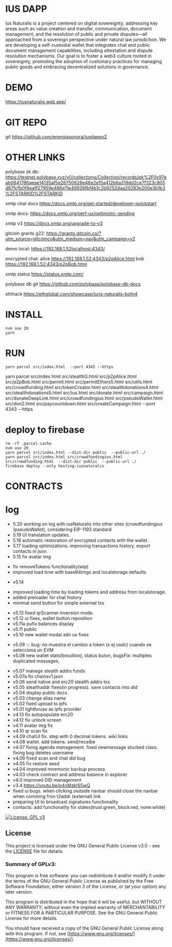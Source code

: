 # IUS DAPP

Ius Naturalis is a project centered on digital sovereignty, addressing key areas such as value creation and transfer, communication, document management, and the resolution of public and private disputes—all approached from a sovereign perspective under natural law jurisdiction.
We are developing a self-custodial wallet that integrates chat and public document management capabilities, including attestation and dispute resolution mechanisms.
Our goal is to foster a web3 culture rooted in sovereignty, promoting the adoption of customary practices for managing public goods and embracing decentralized solutions in governance.


# DEMO
https://iusnaturalis.web.app/

# GIT REPO
git https://github.com/energiasonora/iusdappv2

# OTHER LINKS

polybase zk db: https://testnet.polybase.xyz/v0/collections/Collection/records/pk%2F0x97eab0841786aeae14135af5e26750626e46e2e15a412b6a319dd2ce7f323c805d67fcfb0f8ea1f27959e486e11e49926fbf4b1c2b9252daa20283e200e3b1b3%2FSTARKID%2FSTARKID


xmtp chat docs https://docs.xmtp.org/get-started/developer-quickstart

xmtp docs: https://docs.xmtp.org/perf-ux/optimistic-sending

xmtp v3 https://docs.xmtp.org/upgrade-to-v3

gitcoin grants g22: https://grants.gitcoin.co/?utm_source=gitcoinco&utm_medium=nav&utm_campaign=v2


demo local: https://192.168.1.52localhost:4343/

encrypted chat:
alice https://192.168.1.52:4343/p2pAlice.html
bob https://192.168.1.52:4343/p2pBob.html

xmtp status https://status.xmtp.com/

polybase db git https://github.com/polybase/polybase-db-docs

ethhack 
https://ethglobal.com/showcase/iuris-naturalis-bofn4

# INSTALL
```
nvm use 20
yarn                              
```

# RUN
```
yarn parcel src/index.html  --port 4343 --https
```
<!-- 
yarn parcel src/index.html  src/stealthG.html src/p2pAlice.html  src/p2pBob.html --port 4343 --https
  -->
  <!-- yarn parcel src/index.html  src/stealthG.html src/p2pAlice.html  src/p2pBob.html src/permit.html src/permitEthers5.html src/utils.html src/crowdfunding.html src/tokenCreator.html src/loginxmtp.html src/signxmtp.html  src/crowdfundingius.html src/logandsignxmtp.html src/stealthdonations4.html --port 4343 --https -->

<!-- yarn parcel src/index.html  src/stealthG.html src/p2pAlice.html  src/p2pBob.html src/permit.html src/permitEthers5.html src/utils.html src/crowdfunding.html src/tokenCreator.html   src/crowdfundingius.html src/pseudoWallet.html  src/stealthdonations4.html src/stealthdonations5.html src/ius.html --port 4343 --https -->
<!-- yarn parcel src/index.html  src/stealthG.html src/p2pAlice.html  src/p2pBob.html src/permit.html src/permitEthers5.html src/utils.html src/crowdfunding.html src/tokenCreator.html   src/crowdfundingius.html src/pseudoWallet.html  src/stealthdonations4.html src/stealthdonations5.html src/ius.html src/donate.html src/campaign.html --port 4343 --https -->


<!-- yarn parcel src/index.html  src/stealthG.html src/p2pAlice.html  src/p2pBob.html src/permit.html src/permitEthers5.html src/utils.html src/crowdfunding.html src/tokenCreator.html   src/crowdfundingius.html src/pseudoWallet.html  src/stealthdonations4.html src/stealthdonations5.html src/ius.html src/donate.html src/campaign.html src/donateDeepLink.html   --port 4343 --https -->

<!-- yarn parcel src/index.html  src/stealthG.html src/p2pAlice.html  src/p2pBob.html src/permit.html src/permitEthers5.html src/utils.html src/crowdfunding.html src/tokenCreator.html src/stealthdonations4.html src/stealthdonations5.html src/ius.html src/donate.html src/campaign.html src/donateDeepLink.html  src/crowdfundingius.html src/pseudoWallet.html src/don2.html --port 4343 --https -->


<!-- yarn parcel src/index.html  src/stealthG.html src/p2pAlice.html  src/p2pBob.html src/permit.html src/permitEthers5.html src/utils.html src/crowdfunding.html src/tokenCreator.html src/stealthdonations4.html src/stealthdonations5.html src/ius.html src/donate.html src/campaign.html src/donateDeepLink.html  src/crowdfundingius.html src/pseudoWallet.html src/don2.html src/paycountdown.html --port 4343 --https -->

yarn parcel src/index.html  src/stealthG.html src/p2pAlice.html  src/p2pBob.html src/permit.html src/permitEthers5.html src/utils.html src/crowdfunding.html src/tokenCreator.html src/stealthdonations4.html src/stealthdonations5.html src/ius.html src/donate.html src/campaign.html src/donateDeepLink.html  src/crowdfundingius.html src/pseudoWallet.html src/don2.html src/paycountdown.html src/createCampaign.html --port 4343 --https

# deploy to firebase

```
rm -rf .parcel-cache
nvm use 20
yarn parcel src/index.html --dist-dir public  --public-url ./
yarn parcel src/index.html src/crowdfundingius.html src/crowdfunding.html  --dist-dir public  --public-url ./
firebase deploy --only hosting:iusnaturalis
```


# CONTRACTS
<!-- testnet v5 0x70F0B5fa20C296703fe101f294913cd1B6cCE053 -->

# log

- 5.20 working on log with iusNaturalis into other sites (crowdfundingius /pseudoWallet), considering  EIP-1193 standard
- 5.19 UI translation updates.
- 5.18 automatic restoration of encrypted contacts with the wallet.
- 5.17 loading optimizations. improving transactions history. export contacts in json.
- 5.15 fix avatar img
* fix removeTokens funcitonality(wip)
* improved load time with base64imgs and localstorage defaults
- v5.14 
* improved loading time by loading tokens and address from localstorage.
* added preloader for chat history
* minimal send button for simple external txs
- v5.13 fixed qrScanner inversion mode.
- v5.12 ui fixes, wallet button reposition
- v5.11a pufix balances display
- v5.11 public
- v5.10 new wallet modal adn ux fixes
* v5.09 ::: bug: no muestra el cambio a token (x ej usdc) cuando se selecciona un EVM
* v5.08 new wallet stats(brouillon), status buton, bugsFix: multiples duplicated messages, 
- v5.07 manage stealth addrs funds
- v5.07a fix chainsv1.json
- v5.06 send native and erc20 stealth addrs txs
- v5.05 stealthaddr fixes(in progress). save contacts into did
- v5.04 display public docs
- v5.03 change alias name
- v5.02 fixed upload to ipfs
- v5.01 lighthouse as ipfs provider
- v4.13 fix autopopulate erc20
- v4.12 fix unlock screen
- v4.11 avatar img fix
- v4.10 qr scan fix
- v4.09 chatUI fix. step with 0 decimal tokens. wiki links
- v4.08 wallet. add tokens. send/receibe
- v4.07 fixing agenda management. fixed newmessage stucked class. fixing bug deletes username
- v4.06 fixed scan and chat did bug
- v4.05 fix restore seed
- v4.04 improved mnemonic backup process
- v4.03 check contract and address balance in explorer
- v4.0 improved DID management
- v3.4 https://youtu.be/p4xMzkIS5wQ
- fixed ui bugs. when clicking oiutside navbar should close the navbar when comming fron t2addr (external) link 
- preparing UI to broadcast signatures functionality
- contacts: add functionality for states(trust:green, block:red, none:white)

[![License: GPL v3](https://img.shields.io/badge/License-GPLv3-blue.svg)](https://www.gnu.org/licenses/gpl-3.0)

## License

This project is licensed under the GNU General Public License v3.0 - see the [LICENSE](LICENSE) file for details.

### Summary of GPLv3:
This program is free software: you can redistribute it and/or modify it under the terms of the GNU General Public License as published by the Free Software Foundation, either version 3 of the License, or (at your option) any later version.

This program is distributed in the hope that it will be useful, but WITHOUT ANY WARRANTY; without even the implied warranty of MERCHANTABILITY or FITNESS FOR A PARTICULAR PURPOSE. See the GNU General Public License for more details.

You should have received a copy of the GNU General Public License along with this program. If not, see [https://www.gnu.org/licenses/](https://www.gnu.org/licenses/).
